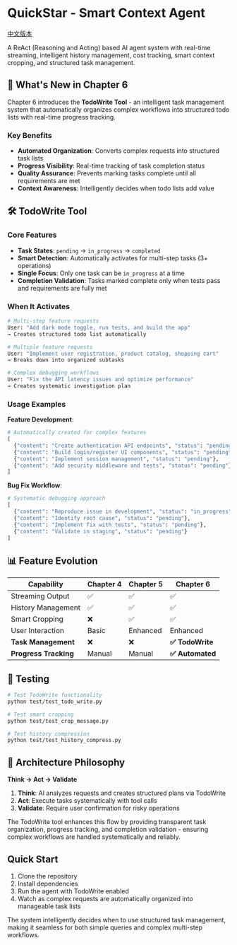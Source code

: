 # QuickStar - Smart Context Agent

[中文版本](./README_zh.md)

A ReAct (Reasoning and Acting) based AI agent system with real-time streaming, intelligent history management, cost tracking, smart context cropping, and structured task management.

## 🚀 What's New in Chapter 6

Chapter 6 introduces the **TodoWrite Tool** - an intelligent task management system that automatically organizes complex workflows into structured todo lists with real-time progress tracking.

### Key Benefits
- **Automated Organization**: Converts complex requests into structured task lists
- **Progress Visibility**: Real-time tracking of task completion status  
- **Quality Assurance**: Prevents marking tasks complete until all requirements are met
- **Context Awareness**: Intelligently decides when todo lists add value

## 🛠️ TodoWrite Tool

### Core Features
- **Task States**: `pending` → `in_progress` → `completed`
- **Smart Detection**: Automatically activates for multi-step tasks (3+ operations)
- **Single Focus**: Only one task can be `in_progress` at a time
- **Completion Validation**: Tasks marked complete only when tests pass and requirements are fully met

### When It Activates
```bash
# Multi-step feature requests
User: "Add dark mode toggle, run tests, and build the app"
→ Creates structured todo list automatically

# Multiple feature requests  
User: "Implement user registration, product catalog, shopping cart"
→ Breaks down into organized subtasks

# Complex debugging workflows
User: "Fix the API latency issues and optimize performance"
→ Creates systematic investigation plan
```

### Usage Examples

**Feature Development**:
```python
# Automatically created for complex features
[
  {"content": "Create authentication API endpoints", "status": "pending"},
  {"content": "Build login/register UI components", "status": "pending"}, 
  {"content": "Implement session management", "status": "pending"},
  {"content": "Add security middleware and tests", "status": "pending"}
]
```

**Bug Fix Workflow**:
```python
# Systematic debugging approach
[
  {"content": "Reproduce issue in development", "status": "in_progress"},
  {"content": "Identify root cause", "status": "pending"},
  {"content": "Implement fix with tests", "status": "pending"},
  {"content": "Validate in staging", "status": "pending"}
]
```

## 📊 Feature Evolution

| Capability | Chapter 4 | Chapter 5 | Chapter 6 |
|------------|-----------|-----------|-----------|
| Streaming Output | ✅ | ✅ | ✅ |
| History Management | ✅ | ✅ | ✅ |
| Smart Cropping | ❌ | ✅ | ✅ |
| User Interaction | Basic | Enhanced | Enhanced |
| **Task Management** | ❌ | ❌ | **✅ TodoWrite** |
| **Progress Tracking** | Manual | Manual | **✅ Automated** |

## 🧪 Testing

```bash
# Test TodoWrite functionality
python test/test_todo_write.py

# Test smart cropping
python test/test_crop_message.py

# Test history compression  
python test/test_history_compress.py
```

## 🎯 Architecture Philosophy

**Think → Act → Validate**

1. **Think**: AI analyzes requests and creates structured plans via TodoWrite
2. **Act**: Execute tasks systematically with tool calls
3. **Validate**: Require user confirmation for risky operations

The TodoWrite tool enhances this flow by providing transparent task organization, progress tracking, and completion validation - ensuring complex workflows are handled systematically and reliably.

## Quick Start

1. Clone the repository
2. Install dependencies
3. Run the agent with TodoWrite enabled
4. Watch as complex requests are automatically organized into manageable task lists

The system intelligently decides when to use structured task management, making it seamless for both simple queries and complex multi-step workflows.
